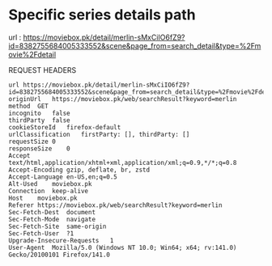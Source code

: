 # Specific series details path

url : https://moviebox.pk/detail/merlin-sMxCiIO6fZ9?id=8382755684005333552&scene&page_from=search_detail&type=%2Fmovie%2Fdetail

REQUEST HEADERS

```
url	https://moviebox.pk/detail/merlin-sMxCiIO6fZ9?id=8382755684005333552&scene&page_from=search_detail&type=%2Fmovie%2Fdetail
originUrl	https://moviebox.pk/web/searchResult?keyword=merlin
method	GET
incognito	false
thirdParty	false
cookieStoreId	firefox-default
urlClassification	firstParty: [], thirdParty: []
requestSize	0
responseSize	0
Accept	text/html,application/xhtml+xml,application/xml;q=0.9,*/*;q=0.8
Accept-Encoding	gzip, deflate, br, zstd
Accept-Language	en-US,en;q=0.5
Alt-Used	moviebox.pk
Connection	keep-alive
Host	moviebox.pk
Referer	https://moviebox.pk/web/searchResult?keyword=merlin
Sec-Fetch-Dest	document
Sec-Fetch-Mode	navigate
Sec-Fetch-Site	same-origin
Sec-Fetch-User	?1
Upgrade-Insecure-Requests	1
User-Agent	Mozilla/5.0 (Windows NT 10.0; Win64; x64; rv:141.0) Gecko/20100101 Firefox/141.0
```